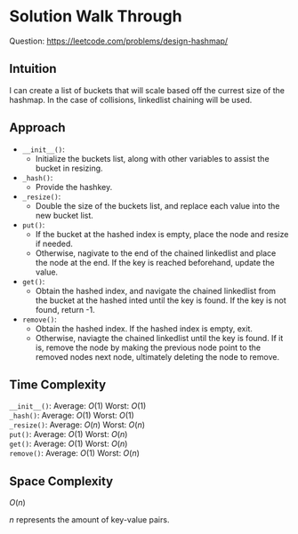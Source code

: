 # Solution Walk Through
Question: https://leetcode.com/problems/design-hashmap/

## Intuition
I can create a list of buckets that will scale based off the currest size of the hashmap. In the case of collisions, linkedlist chaining will be used.

## Approach
- `__init__()`:
    - Initialize the buckets list, along with other variables to assist the bucket in resizing.
- `_hash()`:
    - Provide the hashkey.
- `_resize()`:
    - Double the size of the buckets list, and replace each value into the new bucket list.
- `put()`:
    - If the bucket at the hashed index is empty, place the node and resize if needed.
    - Otherwise, nagivate to the end of the chained linkedlist and place the node at the end. If the key is reached beforehand, update the value.
- `get()`:
    - Obtain the hashed index, and navigate the chained linkedlist from the bucket at the hashed inted until the key is found. If the key is not found, return -1.
- `remove()`:
    - Obtain the hashed index. If the hashed index is empty, exit.
    - Otherwise, naviagte the chained linkedlist until the key is found. If it is, remove the node by making the previous node point to the removed nodes next node, ultimately deleting the node to remove.

## Time Complexity
`__init__()`: Average: $O(1)$  Worst: $O(1)$ \
`_hash()`: Average: $O(1)$  Worst: $O(1)$ \
`_resize()`: Average: $O(n)$  Worst: $O(n)$\
`put()`: Average: $O(1)$  Worst: $O(n)$ \
`get()`: Average: $O(1)$  Worst: $O(n)$ \
`remove()`: Average: $O(1)$  Worst: $O(n)$

## Space Complexity
$O(n)$

$n$ represents the amount of key-value pairs.